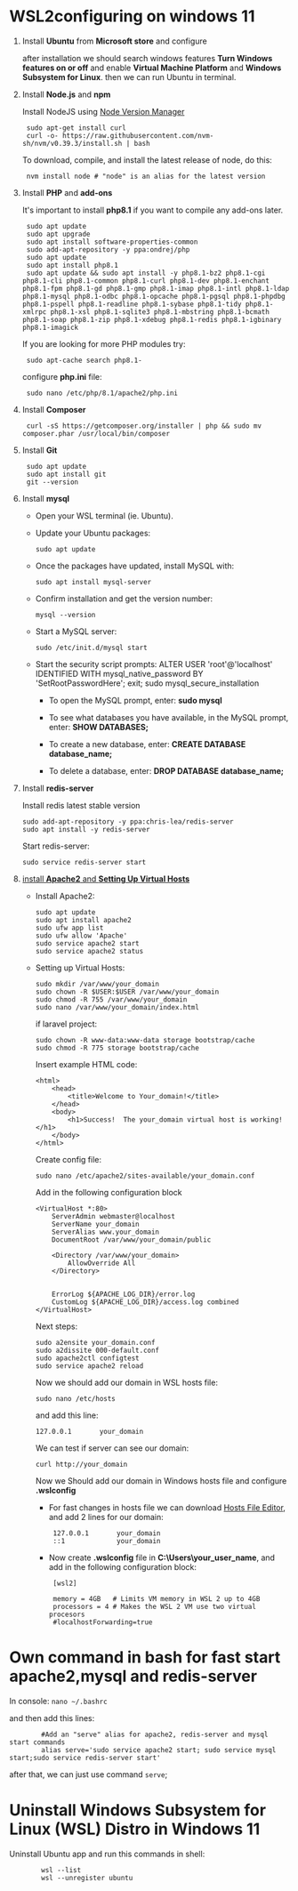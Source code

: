 # WSL2configuring on windows 11
1. Install **Ubuntu** from **Microsoft store** and configure

    after installation we should search windows features **Turn Windows features on or off** and enable **Virtual Machine Platform** and **Windows Subsystem for Linux**. then we can run Ubuntu in terminal.
    
2. Install **Node.js** and **npm**

    Install NodeJS using [Node Version Manager](https://github.com/nvm-sh/nvm) 

        sudo apt-get install curl
        curl -o- https://raw.githubusercontent.com/nvm-sh/nvm/v0.39.3/install.sh | bash

    To download, compile, and install the latest release of node, do this:

        nvm install node # "node" is an alias for the latest version
        
3. Install **PHP** and **add-ons**

   It's important to install **php8.1** if you want to compile any add-ons later.

        sudo apt update
        sudo apt upgrade
        sudo apt install software-properties-common
        sudo add-apt-repository -y ppa:ondrej/php
        sudo apt update
        sudo apt install php8.1
        sudo apt update && sudo apt install -y php8.1-bz2 php8.1-cgi php8.1-cli php8.1-common php8.1-curl php8.1-dev php8.1-enchant php8.1-fpm php8.1-gd php8.1-gmp php8.1-imap php8.1-intl php8.1-ldap php8.1-mysql php8.1-odbc php8.1-opcache php8.1-pgsql php8.1-phpdbg php8.1-pspell php8.1-readline php8.1-sybase php8.1-tidy php8.1-xmlrpc php8.1-xsl php8.1-sqlite3 php8.1-mbstring php8.1-bcmath php8.1-soap php8.1-zip php8.1-xdebug php8.1-redis php8.1-igbinary php8.1-imagick

   If you are looking for more PHP modules try:

        sudo apt-cache search php8.1-
        
    configure **php.ini** file:
    
        sudo nano /etc/php/8.1/apache2/php.ini    
        
4. Install **Composer**

        curl -sS https://getcomposer.org/installer | php && sudo mv composer.phar /usr/local/bin/composer

5. Install **Git**

        sudo apt update
        sudo apt install git
        git --version
        
6. Install **mysql**

    - Open your WSL terminal (ie. Ubuntu).
    - Update your Ubuntu packages: 
    
          sudo apt update 
          
    - Once the packages have updated, install MySQL with: 
    
          sudo apt install mysql-server
    
    - Confirm installation and get the version number: 
    
          mysql --version
          
    - Start a MySQL server: 
    
          sudo /etc/init.d/mysql start
          
    - Start the security script prompts: 
          ALTER USER 'root'@'localhost' IDENTIFIED WITH mysql_native_password BY 'SetRootPasswordHere';
          exit;
          sudo mysql_secure_installation
    
      - To open the MySQL prompt, enter: **sudo mysql**
      
      - To see what databases you have available, in the MySQL prompt, enter: **SHOW DATABASES;**
      
      - To create a new database, enter: **CREATE DATABASE database_name;**
      
      - To delete a database, enter: **DROP DATABASE database_name;**

7. Install **redis-server**

    Install redis latest stable version
    
       sudo add-apt-repository -y ppa:chris-lea/redis-server
       sudo apt install -y redis-server
            
    Start redis-server:
    
       sudo service redis-server start
    
8. [install **Apache2** and **Setting Up Virtual Hosts**](https://www.digitalocean.com/community/tutorials/how-to-install-the-apache-web-server-on-ubuntu-22-04)
    - Install Apache2:
    
          sudo apt update
          sudo apt install apache2
          sudo ufw app list
          sudo ufw allow 'Apache'
          sudo service apache2 start
          sudo service apache2 status
          
    - Setting up Virtual Hosts:
    
          sudo mkdir /var/www/your_domain
          sudo chown -R $USER:$USER /var/www/your_domain
          sudo chmod -R 755 /var/www/your_domain
          sudo nano /var/www/your_domain/index.html
          
      if laravel project:
      
          sudo chown -R www-data:www-data storage bootstrap/cache
          sudo chmod -R 775 storage bootstrap/cache
          
      Insert example HTML code:
      
          <html>
              <head>
                  <title>Welcome to Your_domain!</title>
              </head>
              <body>
                  <h1>Success!  The your_domain virtual host is working!</h1>
              </body>
          </html>
          
      Create config file:
          
          sudo nano /etc/apache2/sites-available/your_domain.conf
          
      Add in the following configuration block
      
          <VirtualHost *:80>
              ServerAdmin webmaster@localhost
              ServerName your_domain
              ServerAlias www.your_domain
              DocumentRoot /var/www/your_domain/public
              
              <Directory /var/www/your_domain>
                  AllowOverride All
              </Directory>

              
              ErrorLog ${APACHE_LOG_DIR}/error.log
              CustomLog ${APACHE_LOG_DIR}/access.log combined
          </VirtualHost>
      
      Next steps:
      
          sudo a2ensite your_domain.conf
          sudo a2dissite 000-default.conf
          sudo apache2ctl configtest
          sudo service apache2 reload
          
       Now we should add our domain in WSL hosts file:
       
          sudo nano /etc/hosts
       
       and add this line:
       
          127.0.0.1       your_domain

       We can test if server can see our domain:
       
          curl http://your_domain
          
      Now we Should add our domain in Windows hosts file and configure **.wslconfig**
      
         - For fast changes in hosts file we can download [Hosts File Editor](https://hostsfileeditor.com/), and add 2 lines for our domain:
            
                127.0.0.1       your_domain
                ::1             your_domain
            
         - Now create **.wslconfig** file in **C:\Users\your_user_name**, and add in the following configuration block:

                [wsl2]

                memory = 4GB   # Limits VM memory in WSL 2 up to 4GB
                processors = 4 # Makes the WSL 2 VM use two virtual procesors
                #localhostForwarding=true

# Own command in bash for fast start apache2,mysql and redis-server
In console: `nano ~/.bashrc`

and then add this lines:

            #Add an "serve" alias for apache2, redis-server and mysql start commands
            alias serve='sudo service apache2 start; sudo service mysql start;sudo service redis-server start'
            
after that, we can just use command `serve`;

# Uninstall Windows Subsystem for Linux (WSL) Distro in Windows 11

Uninstall Ubuntu app and run this commands in shell:

            wsl --list
            wsl --unregister ubuntu
            
  

       

